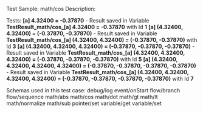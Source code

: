 Test Sample: math/cos
Description: 

Tests:
	**[a] 4.32400 = -0.37870** - Result saved in Variable **TestResult_math/cos_[a] 4.32400 = -0.37870** with Id **1**
	**[a] (4.32400, 4.32400) = (-0.37870, -0.37870)** - Result saved in Variable **TestResult_math/cos_[a] (4.32400, 4.32400) = (-0.37870, -0.37870)** with Id **3**
	**[a] (4.32400, 4.32400, 4.32400) = (-0.37870, -0.37870, -0.37870)** - Result saved in Variable **TestResult_math/cos_[a] (4.32400, 4.32400, 4.32400) = (-0.37870, -0.37870, -0.37870)** with Id **5**
	**[a] (4.32400, 4.32400, 4.32400, 4.32400) = (-0.37870, -0.37870, -0.37870, -0.37870)** - Result saved in Variable **TestResult_math/cos_[a] (4.32400, 4.32400, 4.32400, 4.32400) = (-0.37870, -0.37870, -0.37870, -0.37870)** with Id **7**

Schemas used in this test case:
	debug/log
	event/onStart
	flow/branch
	flow/sequence
	math/abs
	math/cos
	math/dot
	math/gt
	math/lt
	math/normalize
	math/sub
	pointer/set
	variable/get
	variable/set
